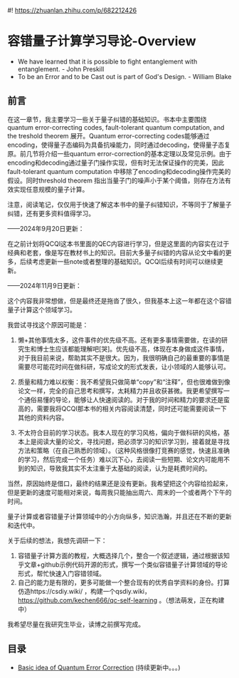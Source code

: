#! https://zhuanlan.zhihu.com/p/682212426
# 容错量子计算学习导论-Overview
- We have learned that it is possible to fight entanglement with entanglement. - John Preskill
- To be an Error and to be Cast out is part of God's Design. - William Blake

## 前言
在这一章节，我主要学习一些关于量子纠错的基础知识。书本中主要围绕 quantum error-correcting codes, fault-tolerant quantum computation, and the treshold theorem 展开。Quantum error-correcting codes能够通过encoding，使得量子态编码为具备抗噪能力，同时通过decoding，使得量子态复原。前几节将介绍一些quantum error-correction的基本定理以及常见示例。由于encoding和decoding通过量子门操作实现，但有时无法保证操作的完美，因此fault-tolerant quantum computation 中移除了encoding和decoding操作完美的假设。同时threshold theorem 指出当量子门的噪声小于某个阈值，则存在方法有效实现任意规模的量子计算。

注意，阅读笔记，仅仅用于快速了解这本书中的量子纠错知识，不等同于了解量子纠错，还有更多资料值得学习。

——2024年9月20日更新：

在之前计划将QCQI这本书里面的QEC内容进行学习，但是这里面的内容实在过于经典和老套，像是写在教材书上的知识。目前大多量子纠错的内容从论文中看的更多，后续考虑更新一些note或者整理的基础知识。QCQI后续有时间可以继续更新。

——2024年11月9日更新：

这个内容我非常想做，但是最终还是拖沓了很久，但我基本上这一年都在这个容错量子计算这个领域学习。

我尝试寻找这个原因可能是：
1. 懒+其他事情太多，这件事件的优先级不高。还有更多事情需要做，在读的研究生和博士生应该都能理解吧[哭]。优先级不高，体现在本身做成这件事情，对于我目前来说，帮助其实不是很大。因为，我很明确自己的最重要的事情是需要尽可能花时间在做科研，写成论文的形式发表，让小领域的人能够认可。

2. 质量和精力难以权衡：我不希望我只做简单“copy”和“注释”，但也很难做到像论文一样，完全的自己思考和撰写，太耗精力并且收获甚微。我更希望撰写一个通俗易懂的导论，能够让人快速阅读的。对于我的时间和精力的要求还是蛮高的，需要我将QCQI那本书的相关内容阅读清楚，同时还可能需要阅读一下其他的资料内容。

3. 不太符合目前的学习状态。我本人现在的学习风格，偏向于做科研的风格，基本上是阅读大量的论文，寻找问题，把必须学习的知识学习到，接着就是寻找方法和策略（在自己熟悉的领域）。（这种风格很像打竞赛的感觉，快速且准确的学习，然后完成一个任务）难以沉下心，去阅读一些短期、论文内可能用不到的知识，导致我其实不太注重于太基础的阅读，认为是耗费时间的。

当然，原因始终是借口，最终的结果还是没有更新。我希望把这个内容给捡起来，但是更新的速度可能相对来说，每周我只能抽出周六、周末的一个或者两个下午的时间。

量子计算或者容错量子计算领域中的小方向纵多，知识浩瀚，并且还在不断的更新和迭代中。

关于后续的想法，我想先调研一下：
1. 容错量子计算方面的教程，大概选择几个，整合一个叙述逻辑，通过根据该知乎文章+github示例代码开源的形式，撰写一个类似容错量子计算领域的导论形式，帮忙快速入门容错领域。
2. 自己的能力是有限的，更多可能做一个整合现有的优秀自学资料的身份。打算仿造https://csdiy.wiki/ ，构建一个qsdiy.wiki，https://github.com/kechen666/qc-self-learning 。（想法萌发，正在构建中）

我希望尽量在我研究生毕业，读博之前撰写完成。

## 目录
- [Basic idea of Quantum Error Correction](https://zhuanlan.zhihu.com/p/682212302) (持续更新中。。。)
<!-- - [Theory of Quantum Error Correction] (准备中。。。) 


## 其他学习资料

### Video: 
1. Quantum error correction (QEC) Tutorial -1| Kishor Bharti, Youtobe: https://www.youtube.com/watch?v=yEVJcEC34rw&list=PLD9iE8dbH_2VT2mgoeEXfswH52QN3Y2cf -->
